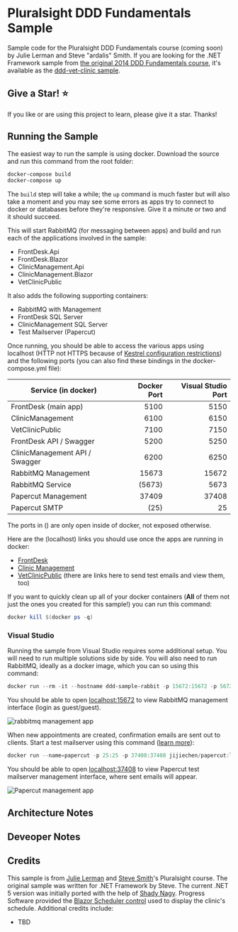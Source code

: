 # Pluralsight DDD Fundamentals Sample

Sample code for the Pluralsight DDD Fundamentals course (coming soon) by Julie Lerman and Steve "ardalis" Smith. If you are looking for the .NET Framework sample from [the original 2014 DDD Fundamentals course](https://app.pluralsight.com/library/courses/domain-driven-design-fundamentals), it's available as the [ddd-vet-clinic sample](https://github.com/ardalis/ddd-vet-sample).

## Give a Star! :star:

If you like or are using this project to learn, please give it a star. Thanks!

## Running the Sample

The easiest way to run the sample is using docker. Download the source and run this command from the root folder:

```powershell
docker-compose build
docker-compose up
```

The `build` step will take a while; the `up` command is much faster but will also take a moment and you may see some errors as apps try to connect to docker or databases before they're responsive. Give it a minute or two and it should succeed.

This will start RabbitMQ (for messaging between apps) and build and run each of the applications involved in the sample:

- FrontDesk.Api
- FrontDesk.Blazor
- ClinicManagement.Api
- ClinicManagement.Blazor
- VetClinicPublic

It also adds the following supporting containers:

- RabbitMQ with Management
- FrontDesk SQL Server
- ClinicManagement SQL Server
- Test Mailserver (Papercut)

Once running, you should be able to access the various apps using localhost (HTTP not HTTPS because of [Kestrel configuration restrictions](https://docs.microsoft.com/en-us/aspnet/core/security/docker-compose-https)) and the following ports (you can also find these bindings in the docker-compose.yml file):

| Service (in docker)            | Docker Port    | Visual Studio Port |
|--------------------------------|---------------:|-------------------:|
| FrontDesk (main app)           |           5100 |               5150 |
| ClinicManagement               |           6100 |               6150 |
| VetClinicPublic                |           7100 |               7150 |
| FrontDesk API / Swagger        |           5200 |               5250 |
| ClinicManagement API / Swagger |           6200 |               6250 |
| RabbitMQ Management            |          15673 |              15672 |
| RabbitMQ Service               |         (5673) |               5673 |
| Papercut Management            |          37409 |              37408 |
| Papercut SMTP                  |           (25) |                 25 |

The ports in () are only open inside of docker, not exposed otherwise.

Here are the (localhost) links you should use once the apps are running in docker:

- [FrontDesk](http://localhost:5100/http://localhost:5100/blazor-frontdesk-demo)
- [Clinic Management](http://localhost:6100/blazor-clinicmanagement-demo/clients)
- [VetClinicPublic](http://localhost:7100/) (there are links here to send test emails and view them, too)

If you want to quickly clean up all of your docker containers (**All** of them not just the ones you created for this sample!) you can run this command:

```powershell
docker kill $(docker ps -q)
```

### Visual Studio

Running the sample from Visual Studio requires some additional setup. You will need to run multiple solutions side by side. You will also need to run RabbitMQ, ideally as a docker image, which you can so using this command:

```powershell
docker run --rm -it --hostname ddd-sample-rabbit -p 15672:15672 -p 5672:5672 rabbitmq:3-management
```

You should be able to open [localhost:15672](http://localhost:15672/#/) to view RabbitMQ management interface (login as guest/guest).

![rabbitmq management app](https://user-images.githubusercontent.com/782127/112649139-8a943b00-8e20-11eb-8bd5-1bfb15a9a90d.png)

When new appointments are created, confirmation emails are sent out to clients. Start a test mailserver using this command ([learn more](https://ardalis.com/configuring-a-local-test-email-server/)):

```powershell
docker run --name=papercut -p 25:25 -p 37408:37408 jijiechen/papercut:latest
```

You should be able to open [localhost:37408](http://localhost:37408) to view Papercut test mailserver management interface, where sent emails will appear.

![Papercut management app](https://user-images.githubusercontent.com/782127/112649314-b4e5f880-8e20-11eb-92d3-b120165847e6.png)

## Architecture Notes

## Deveoper Notes

## Credits

This sample is from [Julie Lerman](https://www.pluralsight.com/authors/julie-lerman) and [Steve Smith](https://www.pluralsight.com/authors/steve-smith)'s Pluralsight course. The original sample was written for .NET Framework by Steve. The current .NET 5 version was initially ported with the help of [Shady Nagy](https://twitter.com/ShadyNagy_). Progress Software provided the [Blazor Scheduler control](https://www.telerik.com/blazor-ui/scheduler) used to display the clinic's schedule. Additional credits include:

- TBD

